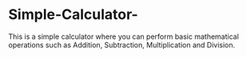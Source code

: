 # Simple-Calculator-
This is a simple calculator where you can perform basic mathematical operations such as Addition, Subtraction, Multiplication and Division.
